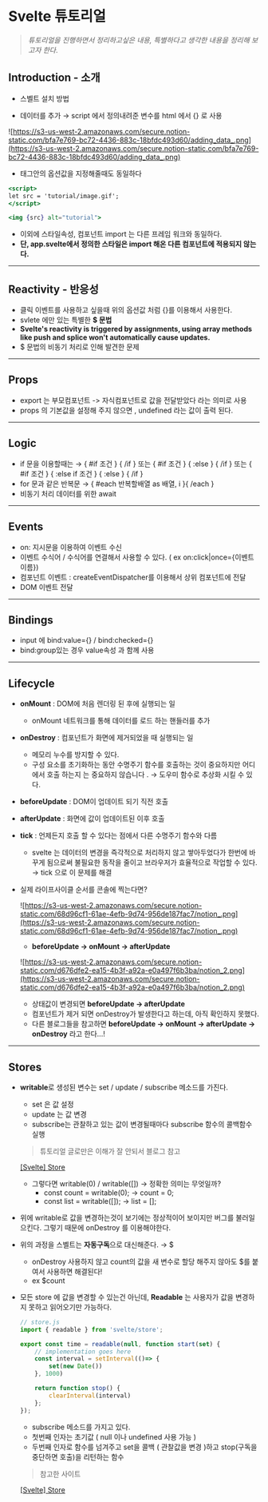 # Svelte 튜토리얼

> *튜토리얼을 진행하면서 정리하고싶은 내용, 특별하다고 생각한 내용을 정리해 보고자 한다*.

## Introduction - 소개

- 스벨트 설치 방법

- 데이터를 추가 → script 에서 정의내려준 변수를 html 에서 {} 로 사용

![https://s3-us-west-2.amazonaws.com/secure.notion-static.com/bfa7e769-bc72-4436-883c-18bfdc493d60/adding_data_.png](https://s3-us-west-2.amazonaws.com/secure.notion-static.com/bfa7e769-bc72-4436-883c-18bfdc493d60/adding_data_.png)

- 태그안의 옵션값을 지정해줄때도 동일하다

```jsx
<script>
let src = 'tutorial/image.gif';
</script>

<img {src} alt="tutorial">
```

- 이외에 스타일속성, 컴포넌트 import 는 다른 프레임 워크와 동일하다.
- **단, app.svelte에서 정의한 스타일은 import 해온 다른 컴포넌트에 적용되지 않는다.**

---

## Reactivity - 반응성

- 클릭 이벤트를 사용하고 싶을때 위의 옵션값 처럼 {}를 이용해서 사용한다.
- svlete 에만 있는 특별한 **$ 문법**
- **Svelte's reactivity is triggered by assignments, using array methods like push and splice won't automatically cause updates.**
- $ 문법의 비동기 처리로 인해 발견한 문제

---

## Props

- export 는 부모컴포넌트 -> 자식컴포넌트로 값을 전달받았다 라는 의미로 사용
- props 의 기본값을 설정해 주지 않으면 , undefined 라는 값이 출력 된다.

---

## Logic

- if 문을 이용할때는 → { #if 조건 } { /if } 또는 { #if 조건 } { :else } { /if } 또는 { #if 조건 } { :else if 조건 } { :else } { /if }
- for 문과 같은 반복문 → { #each 반복할배열 as 배열, i }{ /each }
- 비동기 처리 데이터를 위한 await

---

## Events

- on: 지시문을 이용하여 이벤트 수신
- 이벤트 수식어 / 수식어를 연결해서 사용할 수 있다. ( ex on:click|once={이벤트이름})
- 컴포넌트 이벤트 : createEventDispatcher를 이용해서 상위 컴포넌트에 전달
- DOM 이벤트 전달

---

## Bindings

- input 에 bind:value={} / bind:checked={}
- bind:group있는 경우 value속성 과 함께 사용

---

## Lifecycle

- **onMount** : DOM에 처음 렌더링 된 후에 실행되는 일
    - onMount 네트워크를 통해 데이터를 로드 하는 핸들러를 추가
- **onDestroy** : 컴포넌트가 화면에 제거되었을 때 실행되는 일
    - 메모리 누수를 방지할 수 있다.
    - 구성 요소를 초기화하는 동안 수명주기 함수를 호출하는 것이 중요하지만 어디에서 호출 하는지 는 중요하지 않습니다 . → 도우미 함수로 추상화 시킬 수 있다.
- **beforeUpdate** : DOM이 업데이트 되기 직전 호출
- **afterUpdate** : 화면에 값이 업데이트된 이후 호출
- **tick** : 언제든지 호출 할 수 있다는 점에서 다른 수명주기 함수와 다름
    - svelte 는 데이터의 변경을 즉각적으로 처리하지 않고 쌓아두었다가 한번에 바꾸게 됨으로써 불필요한 동작을 줄이고 브라우저가 효율적으로 작업할 수 있다. → tick 으로 이 문제를 해결
- 실제 라이프사이클 순서를 콘솔에 찍는다면?

    ![https://s3-us-west-2.amazonaws.com/secure.notion-static.com/68d96cf1-61ae-4efb-9d74-956de187fac7/notion_.png](https://s3-us-west-2.amazonaws.com/secure.notion-static.com/68d96cf1-61ae-4efb-9d74-956de187fac7/notion_.png)

    - **beforeUpdate → onMount → afterUpdate**

    ![https://s3-us-west-2.amazonaws.com/secure.notion-static.com/d676dfe2-ea15-4b3f-a92a-e0a497f6b3ba/notion_2.png](https://s3-us-west-2.amazonaws.com/secure.notion-static.com/d676dfe2-ea15-4b3f-a92a-e0a497f6b3ba/notion_2.png)

    - 상태값이 변경되면 **beforeUpdate → afterUpdate**
    - 컴포넌트가 제거 되면 onDestroy가 발생한다고 하는데, 아직 확인하지 못했다.
    - 다른 블로그들을 참고하면 **beforeUpdate → onMount → afterUpdate → onDestroy** 라고 한다...!

---

## Stores

- **writable**로 생성된 변수는 set / update / subscribe 메소드를 가진다.
    - set 은 값 설정
    - update 는 값 변경
    - subscribe는 관찰하고 있는 값이 변경될때마다 subscribe 함수의 콜백함수 실행

    > 튜토리얼 글로만은 이해가 잘 안되서 블로그 참고

    [[Svelte] Store](https://beomy.github.io/tech/svelte/store/)

    - 그렇다면 writable(0) / writable([]) → 정확한 의미는 무엇일까?
        - const count = writable(0); → count = 0;
        - const list = writable([]); → list = [];
- 위에 writable로 값을 변경하는것이 보기에는 정상적이어 보이지만 버그를 불러일으킨다. 그렇기 때문에 onDestroy 를 이용해야한다.
- 위의 과정을 스벨트는 **자동구독**으로 대신해준다. → $
    - onDestroy 사용하지 않고 count의 값을 새 변수로 할당 해주지 않아도 $를 붙여서 사용하면 해결된다!
    - ex $count
- 모든 store 에 값을 변경할 수 있는건 아닌데, **Readable** 는 사용자가 값을 변경하지 못하고 읽어오기만 가능하다.

    ```jsx
    // store.js
    import { readable } from 'svelte/store';

    export const time = readable(null, function start(set) {
    	// implementation goes here
    	const interval = setInterval(()=> {
    		set(new Date())
    	}, 1000)

    	return function stop() {
    		clearInterval(interval)
    	};
    });
    ```

    - subscribe 메소드를 가지고 있다.
    - 첫번째 인자는 초기값 (  null 이나 undefined 사용 가능 )
    - 두번째 인자로 함수를 넘겨주고 set을 콜백 ( 관찰값을 변경 )하고 stop(구독을 중단하면 호출)을 리턴하는 함수

    > 참고한 사이트

    [[Svelte] Store](https://beomy.github.io/tech/svelte/store/#readable-%ED%95%A8%EC%88%98)